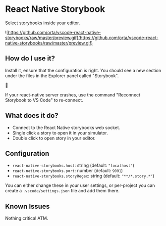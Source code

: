 # React Native Storybook

Select storybooks inside your editor.

![https://github.com/orta/vscode-react-native-storybooks/raw/master/preview.gif](https://github.com/orta/vscode-react-native-storybooks/raw/master/preview.gif)

## How do I use it?

Install it, ensure that the configuration is right. You should see a new section under the files in the Explorer panel called "Storybook".

🎉

If your react-native server crashes, use the command "Reconnect Storybook to VS Code" to re-connect.

## What does it do?

-   Connect to the React Native storybooks web socket.
-   Single click a story to open it in your simulator.
-   Double click to open story in your editor.

## Configuration

-   `react-native-storybooks.host`: string (default: `"localhost"`)
-   `react-native-storybooks.port`: number (default: `9001`)
-   `react-native-storybooks.storyRegex`: string (default: `"**/*.story.*"`)

You can either change these in your user settings, or per-project you can create a `.vscode/settings.json` file and add them there.

## Known Issues

Nothing critical ATM.
